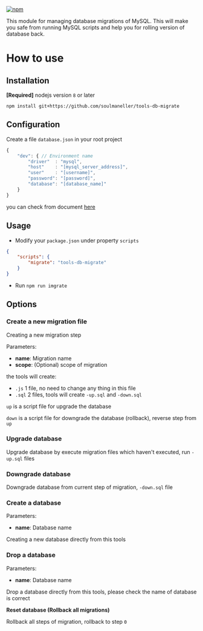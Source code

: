 [![npm](https://img.shields.io/npm/v/@soulmaneller-dev/tools-db-migrate.svg)](https://www.npmjs.com/package/@soulmaneller-dev/tools-db-migrate)

This module for managing database migrations of MySQL.
This will make you safe from running MySQL scripts and help you for rolling version of database back.


# How to use

## Installation

**[Required]** nodejs version `8` or later

    npm install git+https://github.com/soulmaneller/tools-db-migrate

## Configuration

Create a file `database.json` in your root project

```Javascript
{
    "dev": { // Environment name
        "driver"  : "mysql",
        "host"    : "[mysql_server_address]",
        "user"    : "[username]",
        "password": "[password]",
        "database": "[database_name]"
    }
}
```
you can check from document [here](https://umigrate.readthedocs.io/projects/db-migrate/en/latest/Getting%20Started/configuration/)


## Usage

- Modify your `package.json` under property `scripts`

```JSON
{
    "scripts": {
        "migrate": "tools-db-migrate"
    }
}
```

- Run `npm run imgrate`

## Options

### Create a new migration file

Creating a new migration step

Parameters:

- **name**: Migration name
- **scope**: (Optional) scope of migration

the tools will create:

- `.js` 1 file, no need to change any thing in this file
- `.sql` 2 files, tools will create `-up.sql` and `-down.sql`

`up` is a script file for upgrade the database

`down` is a script file for downgrade the database (rollback), reverse step from `up`

### Upgrade database

Upgrade database by execute migration files which haven't executed, run `-up.sql` files

### Downgrade database

Downgrade database from current step of migration, `-down.sql` file

### Create a database

Parameters:

- **name**: Database name

Creating a new database directly from this tools

### Drop a database

Parameters:

- **name**: Database name

Drop a database directly from this tools, please check the name of database is correct

**Reset database (Rollback all migrations)**

Rollback all steps of migration, rollback to step `0`
